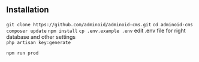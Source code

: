 ## Installation
`git clone https://github.com/adminoid/adminoid-cms.git`
`cd adminoid-cms`
`composer update`
`npm install`
`cp .env.example .env`
edit .env file for right database and other settings  
`php artisan key:generate`  


`npm run prod`

